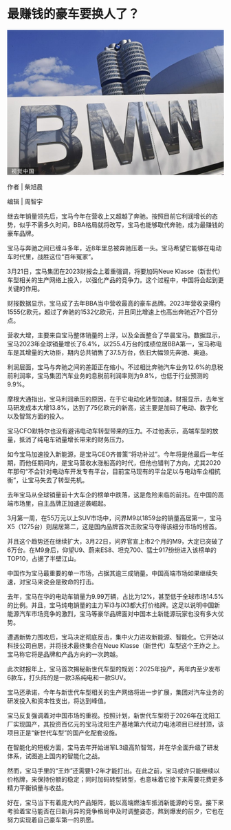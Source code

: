 # 最赚钱的豪车要换人了？

![b8787ff95336ca3c2d2aeb1bceacc8c9.jpg](https://raw.githubusercontent.com/qqhsx/qqnews_image/main/2024/03/22/最赚钱的豪车要换人了？/b8787ff95336ca3c2d2aeb1bceacc8c9.jpg)

作者 | 柴旭晨

编辑 | 周智宇

继去年销量领先后，宝马今年在营收上又超越了奔驰。按照目前它利润增长的态势，似乎不需多久时间，BBA格局就将改写，宝马也能够取代奔驰，成为最赚钱的豪车品牌。

宝马与奔驰之间已缠斗多年，近8年里总被奔驰压着一头。宝马希望它能够在电动车时代里，战胜这位“百年冤家”。

3月21日，宝马集团在2023财报会上着重强调，将要加码Neue
Klasse（新世代）车型相关的生产网络上投入，以强化产品的竞争力。这个过程中，中国将会起到更关键的作用。

财报数据显示，宝马成了去年BBA当中营收最高的豪车品牌。2023年营收录得约1555亿欧元，超过了奔驰的1532亿欧元，并且同比增速上也高出奔驰近7个百分点。

营收大增，主要来自宝马整体销量的上浮，以及全面整合了华晨宝马。数据显示，宝马2023年全球销量增长了6.4%，以255.4万台的成绩位居BBA第一，宝马称电车是其增量的大功臣，期内总共销售了37.5万台，依旧大幅领先奔驰、奥迪。

利润层面，宝马与奔驰之间的差距正在缩小。不过相比奔驰汽车业务12.6%的息税前利润率，宝马集团汽车业务的息税前利润率则为9.8%，也低于行业预测的9.9%。

摩根大通指出，宝马利润承压的原因，在于它电动化转型加速。财报显示，去年宝马研发成本大增13.8%，达到了75亿欧元的新高，这主要是加码了电动、数字化以及智驾方面的投入。

宝马CFO默特尔也没有避讳电动车转型带来的压力。不过他表示，高端车型的放量，抵消了纯电车销量增长带来的财务压力。

如今宝马加速投入新能源，是宝马CEO齐普策“将功补过”。今年将是他最后一年任期，而他任期间内，是宝马营收水涨船高的时代，但他也错判了方向，尤其2020年那句“不会针对电动车开发专有平台，目前宝马现有的平台足以与电动车企相抗衡”，让宝马失去了转型先机。

去年宝马从全球销量前十大车企的榜单中跌落，这是危险来临的前兆。在中国的高端市场里，自主品牌正加速逆袭崛起。

3月第一周，在55万元以上SUV市场中，问界M9以1859台的销量高居第一，宝马X5（1275台）则屈居第二，这是国内品牌首次击败宝马夺得该细分市场的榜首。

并且这个趋势还在继续扩大，3月22日，问界官宣上市2个月的M9，大定已突破了6万台。在M9身后，仰望U9、蔚来ES8、坦克700、猛士917纷纷进入该榜单的TOP10，占据了半壁江山。

中国作为宝马最重要的单一市场，占据其逾三成销量。中国高端市场如果继续失速，对宝马来说会是致命的打击。

去年，宝马在华的电动车销量为9.99万辆，占比为12%，甚至低于全球市场14.5%的比例。并且，宝马纯电销量的主力军i3与iX3都大打价格牌。这足以说明中国新能源汽车市场竞争的激烈，宝马等豪华品牌面对中国本土新能源玩家也没有多大优势。

遭遇新势力围攻后，宝马决定彻底反击，集中火力进攻新能源、智能化。它开始以科技公司自居，并将技术最终集合在Neue
Klasse（新世代）车型这个王炸之上。宝马称它将是品牌和产品方向的一次跨越。

此次财报年上，宝马首次揭秘新世代车型的规划：2025年投产，两年内至少发布6款车，打头阵的是一款3系纯电和一款SUV。

宝马还承诺，今年与新世代车型相关的生产网络将进一步扩展，集团对汽车业务的研发投入和资本性支出，将达到峰值。

宝马反复强调着对中国市场的重视。按照计划，新世代车型将于2026年在沈阳工厂实现国产，其投资百亿元的宝马沈阳生产基地第六代动力电池项目已经封顶，该项目正是“新世代车型”的国产化配套设施。

在智能化的短板方面，宝马去年开始进军L3级高阶智驾，并在华全面升级了研发体系，试图追上国内的智能化之战。

然而，宝马手里的“王炸”还需要1-2年才能打出。在此之前，宝马或许只能继续以价格牌，来保持份额的稳定；同时加码转型转型，也意味着它接下来需要花费更多精力平衡销量与收益。

好在，宝马当下有着庞大的产品矩阵，能以高端燃油车抵消新能源的亏空。接下来考验着宝马能否在日新月异的竞争格局中及时调整姿态，熬到爆发的前夕，它也在努力实现着自己豪车第一的夙愿。


